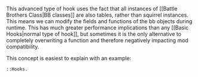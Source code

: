 This advanced type of hook uses the fact that all instances of [[Battle Brothers Class|BB classes]] are also tables, rather than squirrel instances. This means we can modify the fields and functions of the bb objects during runtime. This has much greater performance implications than any [[Basic Hooks|normal type of hook]], but sometimes it is the only alternative to completely overwriting a function and therefore negatively impacting mod compatibility.

This concept is easiest to explain with an example:
```squirrel
::Hooks.
```